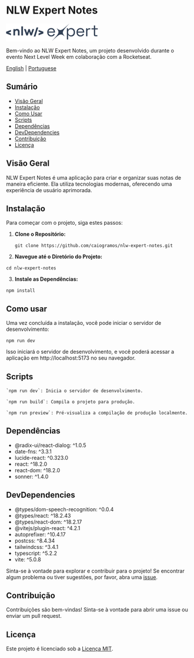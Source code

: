 # NLW Expert Notes

![NLW Expert Notes Logo](./src/assets/logo-nlw-expert.svg)

Bem-vindo ao NLW Expert Notes, um projeto desenvolvido durante o evento Next Level Week em colaboração com a Rocketseat.

[English](README.md) | [Portuguese](README-ptbr.md)


## Sumário
- [Visão Geral](#visão-geral)
- [Instalação](#instalação)
- [Como Usar](#como-usar)
- [Scripts](#scripts)
- [Dependências](#dependências)
- [DevDependencies](#devdependencies)
- [Contribuição](#contribuição)
- [Licença](#licença)

## Visão Geral

NLW Expert Notes é uma aplicação para criar e organizar suas notas de maneira eficiente. Ela utiliza tecnologias modernas, oferecendo uma experiência de usuário aprimorada.

## Instalação

Para começar com o projeto, siga estes passos:

1. **Clone o Repositório:**
   ```
   git clone https://github.com/caiogramos/nlw-expert-notes.git
   ```

2. **Navegue até o Diretório do Projeto:**
  ```
  cd nlw-expert-notes
  ```

3. **Instale as Dependências:**
  ```
  npm install
  ```

## Como usar

Uma vez concluída a instalação, você pode iniciar o servidor de desenvolvimento:
  ```
  npm run dev
  ```

Isso iniciará o servidor de desenvolvimento, e você poderá acessar a aplicação em http://localhost:5173 no seu navegador.

## Scripts
```
`npm run dev`: Inicia o servidor de desenvolvimento.
```
```
`npm run build`: Compila o projeto para produção.
```
```
`npm run preview`: Pré-visualiza a compilação de produção localmente.
```

## Dependências
- @radix-ui/react-dialog: ^1.0.5
- date-fns: ^3.3.1
- lucide-react: ^0.323.0
- react: ^18.2.0
- react-dom: ^18.2.0
- sonner: ^1.4.0

## DevDependencies
- @types/dom-speech-recognition: ^0.0.4
- @types/react: ^18.2.43
- @types/react-dom: ^18.2.17
- @vitejs/plugin-react: ^4.2.1
- autoprefixer: ^10.4.17
- postcss: ^8.4.34
- tailwindcss: ^3.4.1
- typescript: ^5.2.2
- vite: ^5.0.8

Sinta-se à vontade para explorar e contribuir para o projeto! Se encontrar algum problema ou tiver sugestões, por favor, abra uma [issue](https://github.com/caiogramos/nlw-expert-notes/issues).

## Contribuição
Contribuições são bem-vindas! Sinta-se à vontade para abrir uma issue ou enviar um pull request.

## Licença
Este projeto é licenciado sob a [Licença MIT](LICENSE).
